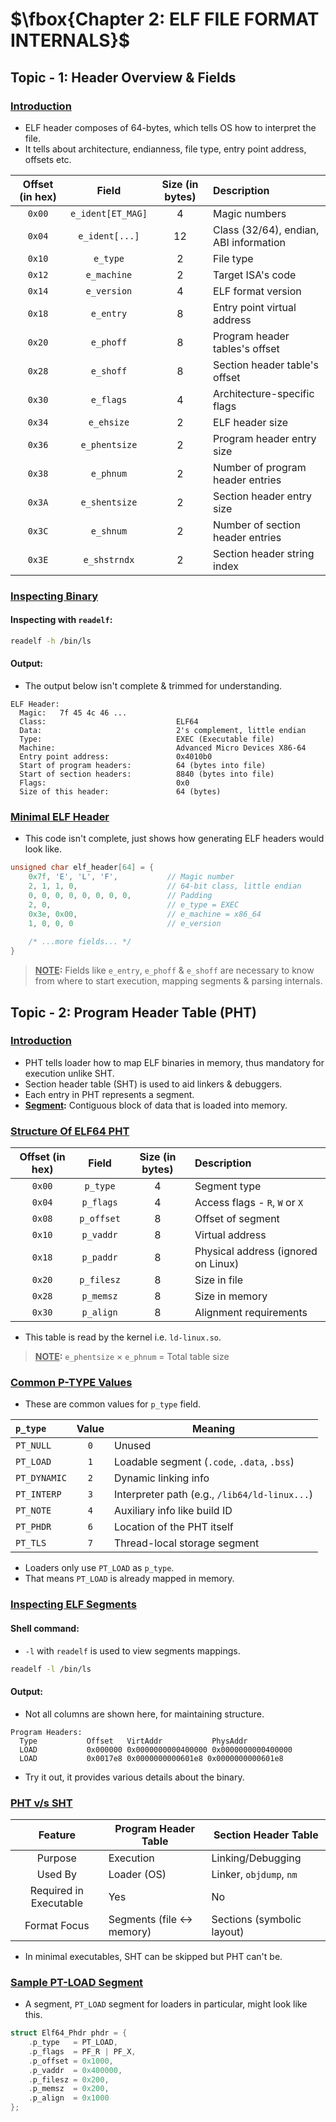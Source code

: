 # $\fbox{Chapter 2: ELF FILE FORMAT INTERNALS}$





## **Topic - 1: Header Overview & Fields**

### <u>Introduction</u>

- ELF header composes of 64-bytes, which tells OS how to interpret the file.
- It tells about architecture, endianness, file type, entry point address, offsets etc.

| Offset (in hex) |       Field       | Size (in bytes) | Description                            |
| :-------------: | :---------------: | :-------------: | :------------------------------------- |
|     `0x00`      | `e_ident[ET_MAG]` |        4        | Magic numbers                          |
|     `0x04`      |  `e_ident[...]`   |       12        | Class (32/64), endian, ABI information |
|     `0x10`      |     `e_type`      |        2        | File type                              |
|     `0x12`      |    `e_machine`    |        2        | Target ISA's code                      |
|     `0x14`      |    `e_version`    |        4        | ELF format version                     |
|     `0x18`      |     `e_entry`     |        8        | Entry point virtual address            |
|     `0x20`      |     `e_phoff`     |        8        | Program header tables's offset         |
|     `0x28`      |     `e_shoff`     |        8        | Section header table's offset          |
|     `0x30`      |     `e_flags`     |        4        | Architecture-specific flags            |
|     `0x34`      |    `e_ehsize`     |        2        | ELF header size                        |
|     `0x36`      |   `e_phentsize`   |        2        | Program header entry size              |
|     `0x38`      |     `e_phnum`     |        2        | Number of program header entries       |
|     `0x3A`      |   `e_shentsize`   |        2        | Section header entry size              |
|     `0x3C`      |     `e_shnum`     |        2        | Number of section header entries       |
|     `0x3E`      |   `e_shstrndx`    |        2        | Section header string index            |


### <u>Inspecting Binary</u>

#### Inspecting with `readelf`:

```sh
readelf -h /bin/ls
```

#### Output:

- The output below isn't complete & trimmed for understanding.

```
ELF Header:
  Magic:   7f 45 4c 46 ...
  Class:                             ELF64
  Data:                              2's complement, little endian
  Type:                              EXEC (Executable file)
  Machine:                           Advanced Micro Devices X86-64
  Entry point address:               0x4010b0
  Start of program headers:          64 (bytes into file)
  Start of section headers:          8840 (bytes into file)
  Flags:                             0x0
  Size of this header:               64 (bytes)
```


### <u>Minimal ELF Header</u>

- This code isn't complete, just shows how generating ELF headers would look like.

```c
unsigned char elf_header[64] = {
	0x7f, 'E', 'L', 'F',           // Magic number
	2, 1, 1, 0,                    // 64-bit class, little endian
	0, 0, 0, 0, 0, 0, 0, 0,        // Padding
	2, 0,                          // e_type = EXEC
	0x3e, 0x00,                    // e_machine = x86_64
	1, 0, 0, 0                     // e_version
	
	/* ...more fields... */
}
```

>**<u>NOTE</u>:**
>Fields like `e_entry`, `e_phoff` & `e_shoff` are necessary to know from where to start execution, mapping segments & parsing internals.



## **Topic - 2: Program Header Table (PHT)**

### <u>Introduction</u>

- PHT tells loader how to map ELF binaries in memory, thus mandatory for execution unlike SHT.
- Section header table (SHT) is used to aid linkers & debuggers.
- Each entry in PHT represents a segment.
- **<u>Segment</u>:** Contiguous block of data that is loaded into memory.


### <u>Structure Of ELF64 PHT</u>

| Offset (in hex) |   Field    | Size (in bytes) | Description                         |
| :-------------: | :--------: | :-------------: | :---------------------------------- |
|     `0x00`      |  `p_type`  |        4        | Segment type                        |
|     `0x04`      | `p_flags`  |        4        | Access flags - `R`, `W` or `X`      |
|     `0x08`      | `p_offset` |        8        | Offset of segment                   |
|     `0x10`      | `p_vaddr`  |        8        | Virtual address                     |
|     `0x18`      | `p_paddr`  |        8        | Physical address (ignored on Linux) |
|     `0x20`      | `p_filesz` |        8        | Size in file                        |
|     `0x28`      | `p_memsz`  |        8        | Size in memory                      |
|     `0x30`      | `p_align`  |        8        | Alignment requirements              |

- This table is read by the kernel i.e. `ld-linux.so`.

>**<u>NOTE</u>:**
>`e_phentsize` $\times$ `e_phnum` $=$ $\text{Total table size}$


### <u>Common P-TYPE Values</u>

- These are common values for `p_type` field.

| `p_type`     | Value | Meaning                                       |
| :----------- | :---: | --------------------------------------------- |
| `PT_NULL`    |  `0`  | Unused                                        |
| `PT_LOAD`    |  `1`  | Loadable segment (`.code`, `.data`, `.bss`)   |
| `PT_DYNAMIC` |  `2`  | Dynamic linking info                          |
| `PT_INTERP`  |  `3`  | Interpreter path (e.g., `/lib64/ld-linux...`) |
| `PT_NOTE`    |  `4`  | Auxiliary info like build ID                  |
| `PT_PHDR`    |  `6`  | Location of the PHT itself                    |
| `PT_TLS`     |  `7`  | Thread-local storage segment                  |

- Loaders only use `PT_LOAD` as `p_type`.
- That means `PT_LOAD` is already mapped in memory.


### <u>Inspecting ELF Segments</u>

#### Shell command:

- `-l` with `readelf` is used to view segments mappings.

```sh
readelf -l /bin/ls
```

#### Output:

- Not all columns are shown here, for maintaining structure.

```
Program Headers:
  Type           Offset   VirtAddr           PhysAddr          
  LOAD           0x000000 0x0000000000400000 0x0000000000400000 
  LOAD           0x0017e8 0x0000000000601e8 0x0000000000601e8 
```

- Try it out, it provides various details about the binary.


### <u>PHT v/s SHT</u>

|        Feature         | Program Header Table     | Section Header Table       |
| :--------------------: | ------------------------ | -------------------------- |
|        Purpose         | Execution                | Linking/Debugging          |
|        Used By         | Loader (OS)              | Linker, `objdump`, `nm`    |
| Required in Executable | Yes                      | No                         |
|      Format Focus      | Segments (file ↔ memory) | Sections (symbolic layout) |

- In minimal executables, SHT can be skipped but PHT can't be.


### <u>Sample PT-LOAD Segment</u>

- A segment, `PT_LOAD` segment for loaders in particular, might look like this.

```c
struct Elf64_Phdr phdr = {
	.p_type   = PT_LOAD,
    .p_flags  = PF_R | PF_X,
    .p_offset = 0x1000,
    .p_vaddr  = 0x400000,
    .p_filesz = 0x200,
    .p_memsz  = 0x200,
    .p_align  = 0x1000
};
```
